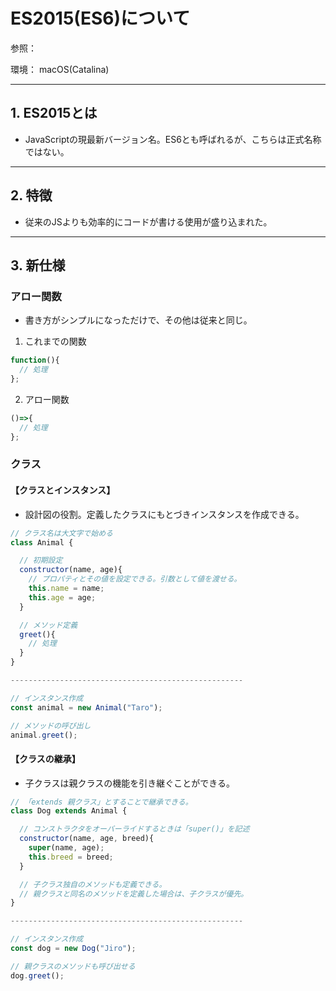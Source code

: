 # ES2015(ES6)について

参照：

環境：
macOS(Catalina)

---
## 1. ES2015とは
- JavaScriptの現最新バージョン名。ES6とも呼ばれるが、こちらは正式名称ではない。
---
## 2. 特徴
- 従来のJSよりも効率的にコードが書ける使用が盛り込まれた。

---

## 3. 新仕様

### アロー関数

- 書き方がシンプルになっただけで、その他は従来と同じ。
1. これまでの関数
```JavaScript
function(){
  // 処理
};
```

2. アロー関数
```JavaScript
()=>{
  // 処理
};
```
### クラス

#### 【クラスとインスタンス】

- 設計図の役割。定義したクラスにもとづきインスタンスを作成できる。
```JavaScript
// クラス名は大文字で始める
class Animal {

  // 初期設定
  constructor(name, age){
    // プロパティとその値を設定できる。引数として値を渡せる。
    this.name = name;
    this.age = age;
  }

  // メソッド定義
  greet(){
    // 処理
  }
}

----------------------------------------------------

// インスタンス作成
const animal = new Animal("Taro");

// メソッドの呼び出し
animal.greet();

```

#### 【クラスの継承】

- 子クラスは親クラスの機能を引き継ぐことができる。
```JavaScript
// 「extends 親クラス」とすることで継承できる。
class Dog extends Animal {

  // コンストラクタをオーバーライドするときは「super()」を記述
  constructor(name, age, breed){
    super(name, age);
    this.breed = breed;
  }

  // 子クラス独自のメソッドも定義できる。
  // 親クラスと同名のメソッドを定義した場合は、子クラスが優先。
}

----------------------------------------------------

// インスタンス作成
const dog = new Dog("Jiro");

// 親クラスのメソッドも呼び出せる
dog.greet();
```
